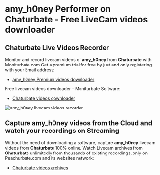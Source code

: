 # amy_h0ney Performer on Chaturbate - Free LiveCam videos downloader

## Chaturbate Live Videos Recorder

Monitor and record livecam videos of **amy_h0ney** from **Chaturbate** with Moniturbate.com
Get a premium trial for free by just and only registering with your Email address:
* [amy_h0ney Premium videos downloader](https://moniturbate.com/request-demo-licence-key.html)

Free livecam videos downloader - Moniturbate Software:
* [Chaturbate videos downloader](https://moniturbate.com/moniturbate-download-software.html)

![amy_h0ney livecam videos recorder](https://peachurnet.com/templates/moniturbate-software.png)


## Capture amy_h0ney videos from the Cloud and watch your recordings on Streaming

Without the need of downloading a software, capture **amy_h0ney** livecam videos from **Chaturbate** 100% online.
Watch Livecam archives from **Chaturbate** unlimitedly from thousands of existing recordings, only on Peachurbate.com and its websites network:
* [Chaturbate videos archives](https://peachurnet.com/)